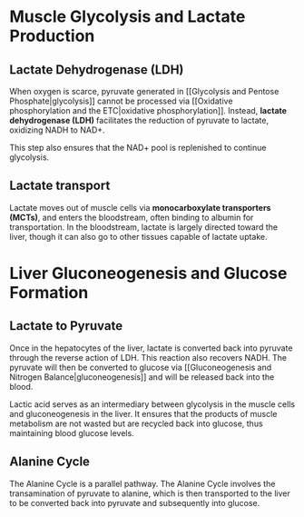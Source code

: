 # Muscle Glycolysis and Lactate Production
## Lactate Dehydrogenase (LDH)
When oxygen is scarce, pyruvate generated in [[Glycolysis and Pentose Phosphate|glycolysis]] cannot be processed via [[Oxidative phosphorylation and the ETC|oxidative phosphorylation]]. Instead, **lactate dehydrogenase (LDH)** facilitates the reduction of pyruvate to lactate, oxidizing NADH to NAD+. 

This step also ensures that the NAD+ pool is replenished to continue glycolysis.
## Lactate transport
Lactate moves out of muscle cells via **monocarboxylate transporters (MCTs)**, and enters the bloodstream, often binding to albumin for transportation. In the bloodstream, lactate is largely directed toward the liver, though it can also go to other tissues capable of lactate uptake.
# Liver Gluconeogenesis and Glucose Formation
## Lactate to Pyruvate
Once in the hepatocytes of the liver, lactate is converted back into pyruvate through the reverse action of LDH. This reaction also recovers NADH. The pyruvate will then be converted to glucose via [[Gluconeogenesis and Nitrogen Balance|gluconeogenesis]] and will be released back into the blood.

Lactic acid serves as an intermediary between glycolysis in the muscle cells and gluconeogenesis in the liver. It ensures that the products of muscle metabolism are not wasted but are recycled back into glucose, thus maintaining blood glucose levels.
## Alanine Cycle
The Alanine Cycle is a parallel pathway. The Alanine Cycle involves the transamination of pyruvate to alanine, which is then transported to the liver to be converted back into pyruvate and subsequently into glucose.